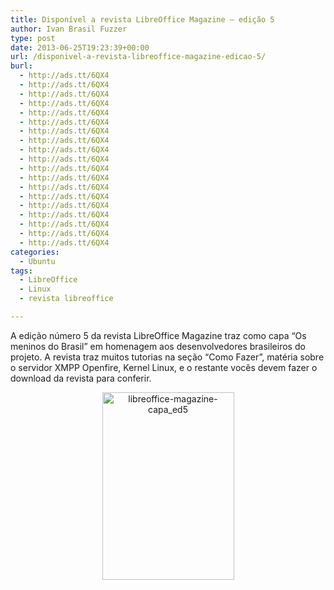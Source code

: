 ```yaml
---
title: Disponível a revista LibreOffice Magazine – edição 5
author: Ivan Brasil Fuzzer
type: post
date: 2013-06-25T19:23:39+00:00
url: /disponivel-a-revista-libreoffice-magazine-edicao-5/
burl:
  - http://ads.tt/6QX4
  - http://ads.tt/6QX4
  - http://ads.tt/6QX4
  - http://ads.tt/6QX4
  - http://ads.tt/6QX4
  - http://ads.tt/6QX4
  - http://ads.tt/6QX4
  - http://ads.tt/6QX4
  - http://ads.tt/6QX4
  - http://ads.tt/6QX4
  - http://ads.tt/6QX4
  - http://ads.tt/6QX4
  - http://ads.tt/6QX4
  - http://ads.tt/6QX4
  - http://ads.tt/6QX4
  - http://ads.tt/6QX4
  - http://ads.tt/6QX4
  - http://ads.tt/6QX4
  - http://ads.tt/6QX4
categories:
  - Ubuntu
tags:
  - LibreOffice
  - Linux
  - revista libreoffice

---
```

A edição número 5 da revista LibreOffice Magazine traz como capa &#8220;Os meninos do Brasil&#8221; em homenagem aos desenvolvedores brasileiros do projeto. A revista traz muitos tutorias na seção &#8220;Como Fazer&#8221;, matéria sobre o servidor XMPP Openfire, Kernel Linux, e o restante vocês devem fazer o download da revista para conferir.

<p style="text-align: center;">
  <a href="http://pt-br.libreoffice.org/assets/Uploads/PT-BR_imagens/Magazine/LM-ED05.pdf"><img class="alignnone size-medium wp-image-5639" alt="libreoffice-magazine-capa_ed5" src="http://www.ubuntero.com.br/wp-content/uploads/2013/06/libreoffice-magazine-capa_ed5-211x300.jpg" width="211" height="300" /></a>
</p>